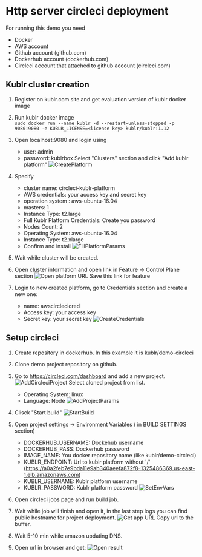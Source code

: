 # Http server circleci deployment

For running this demo you need
- Docker
- AWS account
- Github account (github.com)
- Dockerhub account (dockerhub.com)
- Circleci account that attached to github account (circleci.com)


## Kublr cluster creation
1. Register on kublr.com site and get evaluation version of kublr docker image

1. Run kublr docker image  
``
sudo docker run --name kublr -d --restart=unless-stopped -p 9080:9080 -e KUBLR_LICENSE=<license key> kublr/kublr:1.12
``

1. Open localhost:9080 and login using 
    - user: admin 
    - password: kublrbox
   Select "Clusters" section and click "Add kublr platform"
   ![CreatePlatform](screenshots/01-kublr-create-platform.png)
1. Specify 
    - cluster name: circleci-kublr-platform
    - AWS credentials: your access key and secret key
    - operation system : aws-ubuntu-16.04
    - masters: 1
    - Instance Type: t2.large
    - Full Kublr Platform Credentials: Create you password
    - Nodes Count: 2
    - Operating System: aws-ubuntu-16.04
    - Instance Type: t2.xlarge
    - Confirm and install
    ![FillPlatformParams](screenshots/02-kublr-fill-cluster-fields.png)
1. Wait while cluster will be created.
1. Open cluster information and open link in Feature -> Control Plane section 
![Open platform URL](screenshots/03-get-platform-url.png)
Save this link for feature
1. Login to new created platform, go to Credentials section and create a new one:
    - name: awscirclecicred
    - Access key: your access key
    - Secret key: your secret key
![CreateCredentials](screenshots/04-save-aws-cred.png)


## Setup circleci
1. Create repository in dockerhub.
In this example it is kublr/demo-circleci

1. Clone demo project repository on github.

1. Go to https://circleci.com/dashboard and add a new project. 
![AddCircleciProject](screenshots/05-add-circleci-project.png)
    Select cloned project from list.
    - Operating System: linux
    - Language: Node
![AddProjectParams](screenshots/06-add-project.png)
1. Clisck "Start build"
![StartBuild](screenshots/07-start-building.png)
    
1. Open project settings -> Environment Variables ( in BUILD SETTINGS section)
    - DOCKERHUB_USERNAME: Dockehub username
    - DOCKERHUB_PASS:	Dockerhub password
    - IMAGE_NAME: You docker repository name (like kublr/demo-circleci)
    - KUBLR_ENDPOINT: Url to kublr platform without '/' (https://a0a2feb7e9bda11e9ab340aeefa872f8-1325486369.us-east-1.elb.amazonaws.com)
    - KUBLR_USERNAME: Kublr platform username
    - KUBLR_PASSWORD: Kublr platform password
![SetEnvVars](screenshots/08-set-env-properties.png)
    
1. Open circleci jobs page and run build job.
1. Wait while job will finish and open it, in the last step logs you can find public hostname for project deployment.
![Get app URL](screenshots/09-get-public-hostname.png)
Copy url to the buffer.

1. Wait 5-10 min while amazon updating DNS.
 
1. Open url in browser and get:
![Open result](screenshots/10-final-result.png)



                             
 


